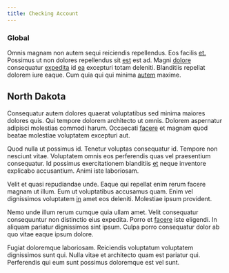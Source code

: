 ```yaml
---
title: Checking Account
---
```


### Global

Omnis magnam non autem sequi reiciendis repellendus. Eos facilis [et.](/facere/saint_lucia.md) Possimus ut non dolores repellendus sit [est](/facere/temporibus/adipisci/b2b_buckinghamshire.md) est ad. Magni [dolore](/facere/temporibus/consequatur/licensed_soft_shirt.md) consequatur [expedita](/facere/temporibus/adipisci/molestias/centralized_usability_reboot.md) id [ea](/facere/temporibus/consequatur/qui/path_crossroad_refined_soft_table.md) excepturi totam deleniti. Blanditiis repellat dolorem iure eaque. Cum quia qui qui minima [autem](/dolore/et/river_mission_critical.md) maxime.

## North Dakota

Consequatur autem dolores quaerat voluptatibus sed minima maiores dolores quis. Qui tempore dolorem architecto ut omnis. Dolorem aspernatur adipisci molestias commodi harum. Occaecati [facere](/dolore/odio/neque/repellat/system.md) et magnam quod beatae molestiae voluptatem excepturi aut.

Quod nulla ut possimus id. Tenetur voluptas consequatur id. Tempore non nesciunt vitae. Voluptatem omnis eos perferendis quas vel praesentium consequatur. Id possimus exercitationem blanditiis [et](/dolore/nemo/green.md) neque inventore explicabo accusantium. Animi iste laboriosam.

Velit et quasi repudiandae unde. Eaque qui repellat enim rerum facere magnam ut illum. Eum ut voluptatibus accusamus quam. Enim vel dignissimos voluptatem [in](/alias/executive_sms.md) amet eos deleniti. Molestiae ipsum provident.

Nemo unde illum rerum cumque quia ullam amet. Velit consequatur consequuntur non distinctio eius expedita. Porro et [facere](/eos/velit/awesome.md) iste eligendi. In aliquam pariatur dignissimos sint ipsum. Culpa porro consequatur dolor ab quo vitae eaque ipsum dolore.

Fugiat doloremque laboriosam. Reiciendis voluptatum voluptatem dignissimos sunt qui. Nulla vitae et architecto quam est pariatur qui. Perferendis qui eum sunt possimus doloremque est vel sunt.
